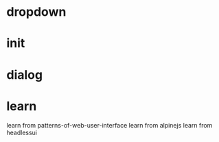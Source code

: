 # dropdown

<x-dropdown>

# init

<x-init>

# dialog

<x-dialog>

# learn

learn from patterns-of-web-user-interface
learn from alpinejs
learn from headlessui
